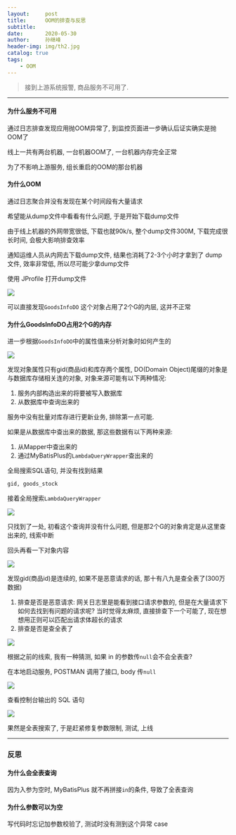 ```yaml
---
layout:     post
title:      OOM的排查与反思
subtitle:   
date:       2020-05-30
author:     孙继峰
header-img: img/th2.jpg
catalog: true
tags:
    - OOM
---
```




> 接到上游系统报警, 商品服务不可用了.

---



#### 为什么服务不可用

通过日志排查发现应用抛OOM异常了, 到监控页面进一步确认后证实确实是抛OOM了

线上一共有两台机器, 一台机器OOM了, 一台机器内存完全正常

为了不影响上游服务, 组长重启的OOM的那台机器



#### 为什么OOM

通过日志聚合并没有发现在某个时间段有大量请求

希望能从dump文件中看看有什么问题, 于是开始下载dump文件

由于线上机器的外网带宽很低, 下载也就90k/s, 整个dump文件300M, 下载完成很长时间, 会极大影响排查效率

通知运维人员从内网去下载dump文件, 结果也消耗了2-3个小时才拿到了 dump 文件, 效率非常低, 所以尽可能少拿dump文件



使用 JProfile 打开dump文件

![](https://i.loli.net/2020/07/15/HGFAVmIRwhpKbJn.png)

可以直接发现```GoodsInfoDO``` 这个对象占用了2个G的内层, 这并不正常



#### 为什么GoodsInfoDO占用2个G的内存

进一步根据```GoodsInfoDO```中的属性值来分析对象时如何产生的

![](https://i.loli.net/2020/07/15/fEcHeXnauGZY2B6.png)

发现对象属性只有gid(商品id)和库存两个属性, DO(Domain Object)尾缀的对象是与数据库存储相关连的对象, 对象来源可能有以下两种情况:

1. 服务内部构造出来的将要被写入数据库
2. 从数据库中查询出来的

服务中没有批量对库存进行更新业务, 排除第一点可能.

如果是从数据库中查出来的数据, 那这些数据有以下两种来源:

1. 从Mapper中查出来的
2. 通过MyBatisPlus的```LambdaQueryWrapper```查出来的

全局搜索SQL语句, 并没有找到结果

``` sql
gid, goods_stock
```

接着全局搜索```LambdaQueryWrapper```

![](https://i.loli.net/2020/07/15/Hpf6UJ5PhSdtTuI.png)

只找到了一处, 初看这个查询并没有什么问题, 但是那2个G的对象肯定是从这里查出来的, 线索中断



回头再看一下对象内容

![](https://i.loli.net/2020/07/15/fEcHeXnauGZY2B6.png)

发现gid(商品id)是连续的, 如果不是恶意请求的话, 那十有八九是查全表了(300万数据)

1. 排查是否是恶意请求: 网关日志里是能看到接口请求参数的, 但是在大量请求下如何去找到有问题的请求呢? 当时觉得太麻烦, 直接排查下一个可能了, 现在想想用正则可以匹配出请求体超长的请求
2. 排查是否是查全表了

![](https://i.loli.net/2020/07/15/Hpf6UJ5PhSdtTuI.png)

根据之前的线索, 我有一种猜测, 如果 in 的参数传```null```会不会全表查?

在本地启动服务, POSTMAN 调用了接口, body 传```null```

![](https://i.loli.net/2020/07/15/43GIPhMFDrRldYk.png)

查看控制台输出的 SQL 语句

![](https://i.loli.net/2020/07/15/YoVguKxk2Cd3lRZ.png)

果然是全表搜索了, 于是赶紧修复参数限制, 测试, 上线



----

### 反思

#### 为什么会全表查询

因为入参为空时, MyBatisPlus 就不再拼接```in```的条件, 导致了全表查询



#### 为什么参数可以为空

写代码时忘记加参数校验了, 测试时没有测到这个异常 case